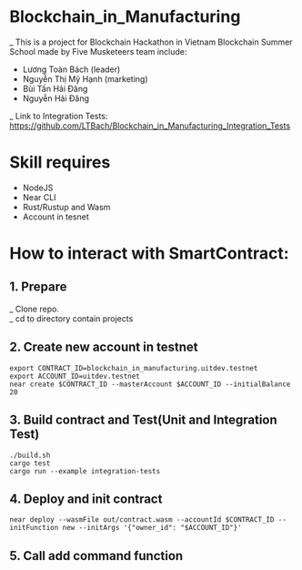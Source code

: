 # Blockchain_in_Manufacturing
_ This is a project for Blockchain Hackathon in Vietnam Blockchain Summer School made by Five Musketeers team include:
+ Lương Toàn Bách (leader)
+ Nguyễn Thị Mỹ Hạnh (marketing)
+ Bùi Tấn Hải Đăng
+ Nguyễn Hải Đăng

_ Link to Integration Tests: https://github.com/LTBach/Blockchain_in_Manufacturing_Integration_Tests
# Skill requires
+ NodeJS  
+ Near CLI  
+ Rust/Rustup and Wasm
+ Account in tesnet
# How to interact with SmartContract:
## 1. Prepare
_ Clone repo.  
_ cd to directory contain projects
## 2. Create new account in testnet
```
export CONTRACT_ID=blockchain_in_manufacturing.uitdev.testnet
export ACCOUNT_ID=uitdev.testnet
near create $CONTRACT_ID --masterAccount $ACCOUNT_ID --initialBalance 20
```

## 3. Build contract and Test(Unit and Integration Test)
```
./build.sh
cargo test 
cargo run --example integration-tests
```

## 4. Deploy and init contract
```
near deploy --wasmFile out/contract.wasm --accountId $CONTRACT_ID --initFunction new --initArgs '{"owner_id": "$ACCOUNT_ID"}'
```

## 5. Call add command function

